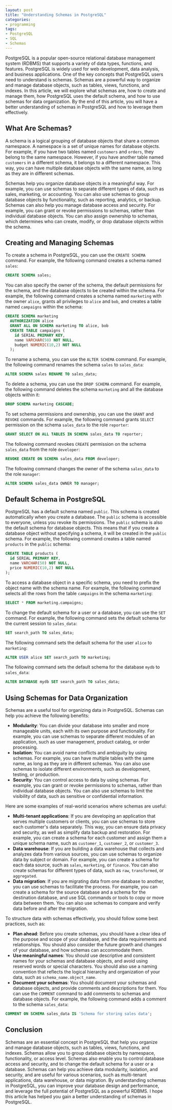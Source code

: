 ```yaml
---
layout: post
title: "Understanding Schemas in PostgreSQL"
categories:
- programming
tags:
- PostgreSQL
- SQL
- Schemas
---
```


PostgreSQL is a popular open-source relational database management system (RDBMS) that supports a variety of data types, functions, and features. PostgreSQL is widely used for web development, data analysis, and business applications. One of the key concepts that PostgreSQL users need to understand is schemas. Schemas are a powerful way to organize and manage database objects, such as tables, views, functions, and indexes. In this article, we will explore what schemas are, how to create and manage them, how PostgreSQL uses the default schema, and how to use schemas for data organization. By the end of this article, you will have a better understanding of schemas in PostgreSQL and how to leverage them effectively.

## What Are Schemas?

A schema is a logical grouping of database objects that share a common namespace. A namespace is a set of unique names for database objects. For example, if you have two tables named `customers` and `orders`, they belong to the same namespace. However, if you have another table named `customers` in a different schema, it belongs to a different namespace. This way, you can have multiple database objects with the same name, as long as they are in different schemas.

Schemas help you organize database objects in a meaningful way. For example, you can use schemas to separate different types of data, such as sales, marketing, or accounting. You can also use schemas to group database objects by functionality, such as reporting, analytics, or backup. Schemas can also help you manage database access and security. For example, you can grant or revoke permissions to schemas, rather than individual database objects. You can also assign ownership to schemas, which determines who can create, modify, or drop database objects within the schema.

## Creating and Managing Schemas

To create a schema in PostgreSQL, you can use the `CREATE SCHEMA` command. For example, the following command creates a schema named `sales`:

```sql
CREATE SCHEMA sales;
```

You can also specify the owner of the schema, the default permissions for the schema, and the database objects to be created within the schema. For example, the following command creates a schema named `marketing` with the owner `alice`, grants all privileges to `alice` and `bob`, and creates a table named `campaigns` within the schema:

```sql
CREATE SCHEMA marketing
  AUTHORIZATION alice
  GRANT ALL ON SCHEMA marketing TO alice, bob
  CREATE TABLE campaigns (
    id SERIAL PRIMARY KEY,
    name VARCHAR(50) NOT NULL,
    budget NUMERIC(10,2) NOT NULL
  );
```

To rename a schema, you can use the `ALTER SCHEMA` command. For example, the following command renames the schema `sales` to `sales_data`:

```sql
ALTER SCHEMA sales RENAME TO sales_data;
```

To delete a schema, you can use the `DROP SCHEMA` command. For example, the following command deletes the schema `marketing` and all the database objects within it:

```sql
DROP SCHEMA marketing CASCADE;
```

To set schema permissions and ownership, you can use the `GRANT` and `REVOKE` commands. For example, the following command grants `SELECT` permission on the schema `sales_data` to the role `reporter`:

```sql
GRANT SELECT ON ALL TABLES IN SCHEMA sales_data TO reporter;
```

The following command revokes `CREATE` permission on the schema `sales_data` from the role `developer`:

```sql
REVOKE CREATE ON SCHEMA sales_data FROM developer;
```

The following command changes the owner of the schema `sales_data` to the role `manager`:

```sql
ALTER SCHEMA sales_data OWNER TO manager;
```

## Default Schema in PostgreSQL

PostgreSQL has a default schema named `public`. This schema is created automatically when you create a database. The `public` schema is accessible to everyone, unless you revoke its permissions. The `public` schema is also the default schema for database objects. This means that if you create a database object without specifying a schema, it will be created in the `public` schema. For example, the following command creates a table named `products` in the `public` schema:

```sql
CREATE TABLE products (
  id SERIAL PRIMARY KEY,
  name VARCHAR(50) NOT NULL,
  price NUMERIC(10,2) NOT NULL
);
```

To access a database object in a specific schema, you need to prefix the object name with the schema name. For example, the following command selects all the rows from the table `campaigns` in the schema `marketing`:

```sql
SELECT * FROM marketing.campaigns;
```

To change the default schema for a user or a database, you can use the `SET` command. For example, the following command sets the default schema for the current session to `sales_data`:

```sql
SET search_path TO sales_data;
```

The following command sets the default schema for the user `alice` to `marketing`:

```sql
ALTER USER alice SET search_path TO marketing;
```

The following command sets the default schema for the database `mydb` to `sales_data`:

```sql
ALTER DATABASE mydb SET search_path TO sales_data;
```

## Using Schemas for Data Organization

Schemas are a useful tool for organizing data in PostgreSQL. Schemas can help you achieve the following benefits:

- **Modularity**: You can divide your database into smaller and more manageable units, each with its own purpose and functionality. For example, you can use schemas to separate different modules of an application, such as user management, product catalog, or order processing.
- **Isolation**: You can avoid name conflicts and ambiguity by using schemas. For example, you can have multiple tables with the same name, as long as they are in different schemas. You can also use schemas to isolate different environments, such as development, testing, or production.
- **Security**: You can control access to data by using schemas. For example, you can grant or revoke permissions to schemas, rather than individual database objects. You can also use schemas to limit the visibility of data, such as sensitive or confidential information.

Here are some examples of real-world scenarios where schemas are useful:

- **Multi-tenant applications**: If you are developing an application that serves multiple customers or clients, you can use schemas to store each customer's data separately. This way, you can ensure data privacy and security, as well as simplify data backup and restoration. For example, you can create a schema for each customer and assign them a unique schema name, such as `customer_1`, `customer_2`, or `customer_3`.
- **Data warehouse**: If you are building a data warehouse that collects and analyzes data from various sources, you can use schemas to organize data by subject or domain. For example, you can create a schema for each data source, such as `sales`, `marketing`, or `finance`. You can also create schemas for different types of data, such as `raw`, `transformed`, or `aggregated`.
- **Data migration**: If you are migrating data from one database to another, you can use schemas to facilitate the process. For example, you can create a schema for the source database and a schema for the destination database, and use SQL commands or tools to copy or move data between them. You can also use schemas to compare and verify data before and after the migration.

To structure data with schemas effectively, you should follow some best practices, such as:

- **Plan ahead**: Before you create schemas, you should have a clear idea of the purpose and scope of your database, and the data requirements and relationships. You should also consider the future growth and changes of your database, and how schemas can accommodate them.
- **Use meaningful names**: You should use descriptive and consistent names for your schemas and database objects, and avoid using reserved words or special characters. You should also use a naming convention that reflects the logical hierarchy and organization of your data, such as `schema_name.object_name`.
- **Document your schemas**: You should document your schemas and database objects, and provide comments and descriptions for them. You can use the `COMMENT` command to add comments to schemas and database objects. For example, the following command adds a comment to the schema `sales_data`:

```sql
COMMENT ON SCHEMA sales_data IS 'Schema for storing sales data';
```

## Conclusion

Schemas are an essential concept in PostgreSQL that help you organize and manage database objects, such as tables, views, functions, and indexes. Schemas allow you to group database objects by namespace, functionality, or access level. Schemas also enable you to control database access and security, and to change the default schema for a user or a database. Schemas can help you achieve data modularity, isolation, and security, and are useful for various scenarios, such as multi-tenant applications, data warehouse, or data migration. By understanding schemas in PostgreSQL, you can improve your database design and performance, and leverage the full potential of PostgreSQL as a powerful RDBMS. I hope this article has helped you gain a better understanding of schemas in PostgreSQL.
